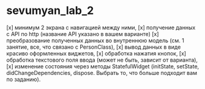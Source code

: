 # sevumyan_lab_2

 [x] минимум 2 экрана с навигацией между ними,
 [x] получение данных с API по http (название API указано в вашем варианте)
 [x] преобразование полученных данных во внутреннюю модель (см. 1 занятие, все, что связано с PersonClass),
 [x] вывод данных в виде красиво оформленных виджетов,
 [x] обработка нажатия кнопок,
 [x] обработка текстового поля ввода (может не быть, зависит от варианта),
 [x] изменение состояния через методы StatefulWidget (initState, setState, didChangeDependencies, dispose. Выбрать то, что больше подходит вам по заданию).

